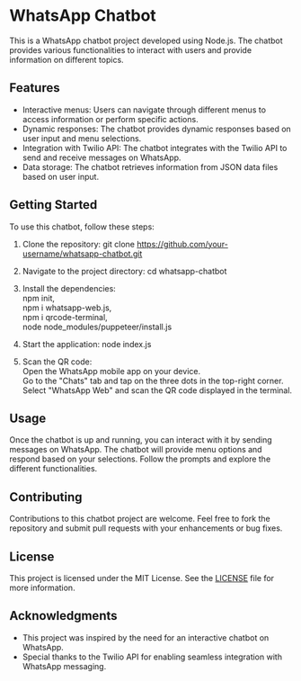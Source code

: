# WhatsApp Chatbot

This is a WhatsApp chatbot project developed using Node.js. The chatbot provides various functionalities to interact with users and provide information on different topics.

## Features

- Interactive menus: Users can navigate through different menus to access information or perform specific actions.
- Dynamic responses: The chatbot provides dynamic responses based on user input and menu selections.
- Integration with Twilio API: The chatbot integrates with the Twilio API to send and receive messages on WhatsApp.
- Data storage: The chatbot retrieves information from JSON data files based on user input.

## Getting Started

To use this chatbot, follow these steps:

1. Clone the repository: git clone https://github.com/your-username/whatsapp-chatbot.git
2. Navigate to the project directory: cd whatsapp-chatbot
3. Install the dependencies: <br>
                             npm init, <br>
                             npm i whatsapp-web.js, <br>
                             npm i qrcode-terminal, <br>
                             node node_modules/puppeteer/install.js
   
5. Start the application: node index.js
6. Scan the QR code: <br>
            Open the WhatsApp mobile app on your device. <br>
            Go to the "Chats" tab and tap on the three dots in the top-right corner. <br>
            Select "WhatsApp Web" and scan the QR code displayed in the terminal. <br>
## Usage

Once the chatbot is up and running, you can interact with it by sending messages on WhatsApp. The chatbot will provide menu options and respond based on your selections. Follow the prompts and explore the different functionalities.

## Contributing

Contributions to this chatbot project are welcome. Feel free to fork the repository and submit pull requests with your enhancements or bug fixes.

## License

This project is licensed under the MIT License. See the [LICENSE](LICENSE) file for more information.

## Acknowledgments

- This project was inspired by the need for an interactive chatbot on WhatsApp.
- Special thanks to the Twilio API for enabling seamless integration with WhatsApp messaging.

